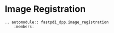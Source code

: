 # Image Registration

```{eval-rst}
.. automodule:: fastpdi_dpp.image_registration
    :members:
```
